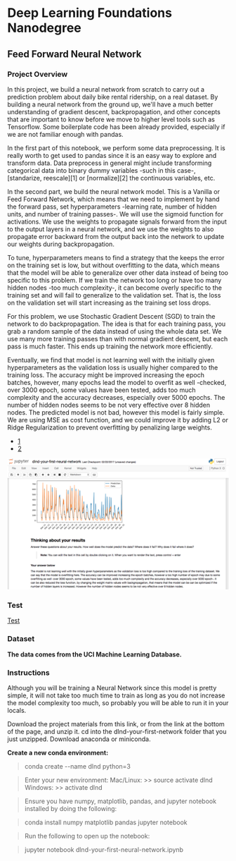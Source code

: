 # Deep Learning Foundations Nanodegree

[image1]: ./vanillann_screenshot.png "Feed Forward NN"

## Feed Forward Neural Network

### Project Overview

In this project, we build a neural network from scratch to carry out a prediction problem about daily bike rental ridership, on a real dataset.  By building a neural network from the ground up, we'll have a much better understanding of gradient descent, backpropagation, and other concepts that are important to know before we move to higher level tools such as Tensorflow. Some boilerplate code has been already provided, especially if we are not familiar enough with pandas. 

In the first part of this notebook, we perform some data preprocessing. It is really worth to get used to pandas since it is an easy way to explore and transform data. Data preprocess in general might include transforming categorical data into binary dummy variables -such in this case-, [standarize, reescale][1] or [normalize][2] the continuous variables, etc. 

In the second part, we build the neural network model. This is a Vanilla or Feed Forward Network, which means that we need to implement by hand the forward pass, set hyperparameters -learning rate, number of hidden units, and number of training passes-. We will use the sigmoid function for activations. We use the weights to propagate signals forward from the input to the output layers in a neural network, and we use the weights to also propagate error backward from the output back into the network to update our weights during backpropagation. 

To tune, hyperparameters means to find a strategy that the keeps the error on the training set is low, but without overfitting to the data, which means that the model will be able to generalize over other data instead of being too specific to this problem. If we train the network too long or have too many hidden nodes -too much complexity-, it can become overly specific to the training set and will fail to generalize to the validation set. That is, the loss on the validation set will start increasing as the training set loss drops.

For this problem, we use Stochastic Gradient Descent (SGD) to train the network to do backpropagation. The idea is that for each training pass, you grab a random sample of the data instead of using the whole data set. We use many more training passes than with normal gradient descent, but each pass is much faster. This ends up training the network more efficiently. 

Eventually, we find that model is not learning well with the initially given hyperparameters as the validation loss is usually higher compared to the training loss. The accuracy might be improved increasing the epoch batches, however, many epochs lead the model to overfit as well -checked, over 3000 epoch, some values have been tested, adds too much complexity and the accuracy decreases, especially over 5000 epochs. The number of hidden nodes seems to be not very effective over 8 hidden nodes. The predicted model is not bad, however this model is fairly simple. We are using MSE as cost function, and we could improve it by adding L2 or Ridge  Regularization to prevent overfitting by penalizing large weights. 


* [1](http://sebastianraschka.com/Articles/2014_about_feature_scaling.html)
* [2](https://stats.stackexchange.com/questions/35591/normalization-vs-scaling)

![Feed Forward NN][image1]

### Test 

[Test](http://localhost:8888/notebooks/dlnd-your-first-network/dlnd-your-first-neural-network.ipynb)

### Dataset

**The data comes from the UCI Machine Learning Database.**

### Instructions

Although you will be training a Neural Network since this model is pretty simple, it will not take too much time to train as long as you do not increase the model complexity too much, so probably you will be able to run it in your locals. 

Download the project materials from this link, or from the link at the bottom of the page, and unzip it.
cd into the dlnd-your-first-network folder that you just unzipped.
Download anaconda or miniconda.

**Create a new conda environment:**

>conda create --name dlnd python=3

>Enter your new environment:
>Mac/Linux: >> source activate dlnd
>Windows: >> activate dlnd

>Ensure you have numpy, matplotlib, pandas, and jupyter notebook installed by doing the following:

>conda install numpy matplotlib pandas jupyter notebook

>Run the following to open up the notebook:

>jupyter notebook dlnd-your-first-neural-network.ipynb
